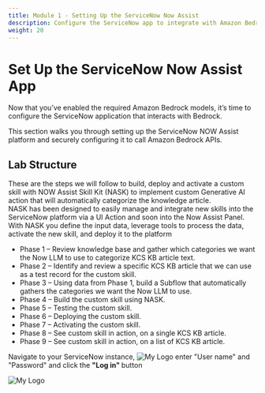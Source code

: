 ```yaml
---
title: Module 1 - Setting Up the ServiceNow Now Assist
description: Configure the ServiceNow app to integrate with Amazon Bedrock and begin the modernization workflow.
weight: 20
---
```


# Set Up the ServiceNow Now Assist App

Now that you’ve enabled the required Amazon Bedrock models, it’s time to configure the ServiceNow application that interacts with Bedrock.

This section walks you through setting up the ServiceNow NOW Assist platform and securely configuring it to call Amazon Bedrock APIs.

## Lab Structure ##
These are the steps we will follow to build, deploy and activate a custom skill with NOW Assist Skill Kit (NASK) to implement custom Generative AI action that will automatically categorize the knowledge article.  <br>
NASK has been designed to easily manage and integrate new skills into the ServiceNow platform via a UI Action and soon into the Now Assist Panel. With NASK you define the input data, leverage tools to process the data, activate the new skill, and deploy it to the platform

<ul>
    <li> Phase 1 – Review knowledge base and gather which categories we want the Now LLM to use to categorize KCS KB article text.  </li>
    <li> Phase 2 – Identify and review a specific KCS KB article that we can use as a test record for the custom skill.  </li>
    <li> Phase 3 – Using data from Phase 1, build a Subflow that automatically gathers the categories we want the Now LLM to use.  </li>
    <li> Phase 4 – Build the custom skill using NASK. </li>
    <li> Phase 5 – Testing the custom skill. </li>
    <li> Phase 6 – Deploying the custom skill. </li>
    <li> Phase 7 – Activating the custom skill. </li>
    <li> Phase 8 – See custom skill in action, on a single KCS KB article. </li>
    <li> Phase 9 – See custom skill in action, on a list of KCS KB article. </li>
</ul>

Navigate to your ServiceNow instance, 
![My Logo](/images/servicenow/now-login.png)
enter "User name" and "Password" and click the <b> "Log in" </b> button

![My Logo](/images/servicenow/now-home.png)